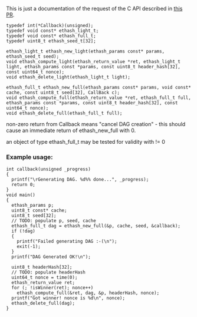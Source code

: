 This is just a documentation of the request of the C API described in [this PR](https://github.com/ethereum/ethash/pull/11).

```
typedef int(*Callback)(unsigned);
typedef void const* ethash_light_t;
typedef void const* ethash_full_t;
typedef uint8_t ethash_seed_t[32];

ethash_light_t ethash_new_light(ethash_params const* params, ethash_seed_t seed);
void ethash_compute_light(ethash_return_value *ret, ethash_light_t light, ethash_params const *params, const uint8_t header_hash[32], const uint64_t nonce);
void ethash_delete_light(ethash_light_t light);

ethash_full_t ethash_new_full(ethash_params const* params, void const* cache, const uint8_t seed[32], CallBack c);
void ethash_compute_full(ethash_return_value *ret, ethash_full_t full, ethash_params const *params, const uint8_t header_hash[32], const uint64_t nonce);
void ethash_delete_full(ethash_full_t full);
```

non-zero return from Callback means "cancel DAG creation" - this should cause an immediate return of ethash_new_full with 0.

an object of type ethash_full_t may be tested for validity with != 0

### Example usage:
```
int callback(unsigned _progress)
{
  printf("\rGenerating DAG. %d%% done...", _progress);
  return 0;
}
void main()
{
  ethash_params p;
  uint8_t const* cache;
  uint8_t seed[32];
  // TODO: populate p, seed, cache
  ethash_full_t dag = ethash_new_full(&p, cache, seed, &callback);
  if (!dag)
  {
    printf("Failed generating DAG :-(\n");
    exit(-1);
  }
  printf("DAG Generated OK!\n");

  uint8_t headerHash[32];
  // TODO: populate headerHash
  uint64_t nonce = time(0);
  ethash_return_value ret;
  for (; !isWinner(ret); nonce++)
    ethash_compute_full(&ret, dag, &p, headerHash, nonce);
  printf("Got winner! nonce is %d\n", nonce);
  ethash_delete_full(dag);
}
```